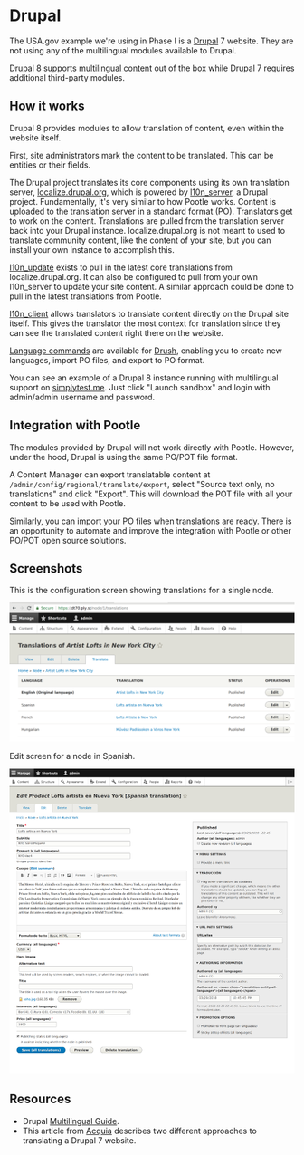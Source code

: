 # Drupal

The USA.gov example we're using in Phase I is a [Drupal][drupal] 7 website. They
are not using any of the multilingual modules available to Drupal.

Drupal 8 supports [multilingual content][drupal-multilingual-guide] out of the
box while Drupal 7 requires additional third-party modules.


## How it works

Drupal 8 provides modules to allow translation of content, even within the
website itself.

First, site administrators mark the content to be translated. This can be
entities or their fields.

The Drupal project translates its core components using its own translation
server, [localize.drupal.org][localize-drupal], which is powered by
[l10n_server][l10n_server], a Drupal project. Fundamentally, it's very similar
to how Pootle works. Content is uploaded to the translation server in a standard
format (PO). Translators get to work on the content. Translations are pulled
from the translation server back into your Drupal instance. localize.drupal.org
is not meant to used to translate community content, like the content of your
site, but you can install your own instance to accomplish this.

[l10n_update][l10n_update] exists to pull in the latest core translations from
localize.drupal.org. It can also be configured to pull from your own l10n_server
to update your site content. A similar approach could be done to pull in the
latest translations from Pootle.

[l10n_client][l10n_client] allows translators to translate content directly on
the Drupal site itself. This gives the translator the most context for
translation since they can see the translated content right there on the
website.

[Language commands](https://www.drupal.org/project/drush_language) are available for [Drush](https://www.drush.org), enabling you to create new languages, import PO files, and export to PO format.

You can see an example of a Drupal 8 instance running with multilingual support on
[simplytest.me](https://simplytest.me/project/multilingual_demo/8.x-1.x). Just
click "Launch sandbox" and login with admin/admin username and password.


## Integration with Pootle

The modules provided by Drupal will not work directly with Pootle. However,
under the hood, Drupal is using the same PO/POT file format.

A Content Manager can export translatable content at `/admin/config/regional/translate/export`,
select "Source text only, no translations" and click "Export". This will
download the POT file with all your content to be used with Pootle.

Similarly, you can import your PO files when translations are ready. There is an
opportunity to automate and improve the integration with Pootle or other PO/POT
open source solutions.


## Screenshots

This is the configuration screen showing translations for a single node.

![Screen showing titles of an article in English, Spanish, French, and Hungarian](../assets/drupal-multilingual-module-translation-screenshot.png)


Edit screen for a node in Spanish.

![Screen showing form for editing each field of the node](../assets/screencapture-dt70-ply-st-es-node-1-edit-2018-03-29-15_53_53.png)


## Resources

- Drupal [Multilingual Guide][drupal-multilingual-guide].
- This article from [Acquia][acquia-multilingual] describes two different
  approaches to translating a Drupal 7 website.


[acquia-multilingual]: https://www.acquia.com/blog/how-make-your-drupal-website-multilingual
[drupal-entity-translation]: https://www.drupal.org/docs/7/modules/entity-translation
[drupal]: https://www.drupal.org/
[drupal-multilingual-guide]: https://www.drupal.org/docs/8/multilingual
[l10n_client]: https://www.drupal.org/project/l10n_client
[l10n_server]: https://www.drupal.org/project/l10n_server
[l10n_update]: https://www.drupal.org/project/l10n_update
[localize-drupal]: https://localize.drupal.org/
